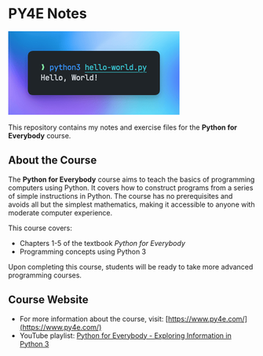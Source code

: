 # PY4E Notes

![Hello, World!](./hello-world.png)

This repository contains my notes and exercise files for the **Python for Everybody** course.

## About the Course

The **Python for Everybody** course aims to teach the basics of programming computers using Python. It covers how to construct programs from a series of simple instructions in Python. The course has no prerequisites and avoids all but the simplest mathematics, making it accessible to anyone with moderate computer experience.

This course covers:

- Chapters 1-5 of the textbook _Python for Everybody_
- Programming concepts using Python 3

Upon completing this course, students will be ready to take more advanced programming courses.

## Course Website

- For more information about the course, visit: [https://www.py4e.com/](https://www.py4e.com/)
- YouTube playlist: [Python for Everybody - Exploring Information in Python 3](https://www.youtube.com/playlist?list=PLlRFEj9H3Oj7Bp8-DfGpfAfDBiblRfl5p)
